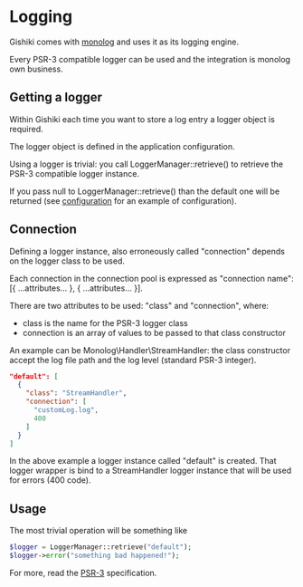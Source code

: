 # Logging
Gishiki comes with [monolog](https://github.com/Seldaek/monolog) and uses it as its logging engine.

Every PSR-3 compatible logger can be used and the integration is monolog own business. 


## Getting a logger
Within Gishiki each time you want to store a log entry a logger object is required.

The logger object is defined in the application configuration.

Using a logger is trivial: you call LoggerManager::retrieve() to retrieve the PSR-3
compatible logger instance.

If you pass null to LoggerManager::retrieve() than the default one
will be returned (see [configuration](configuration.md) for an example of configuration).


## Connection
Defining a logger instance, also erroneously called "connection" depends on the logger class to be used.

Each connection in the connection pool is expressed as "connection name": [{ ...attributes... }, { ...attributes... }].

There are two attributes to be used: "class" and "connection", where:
   
   - class is the name for the PSR-3 logger class
   - connection is an array of values to be passed to that class constructor
   
An example can be Monolog\Handler\StreamHandler: the class constructor accept the log file path
and the log level (standard PSR-3 integer).

```json
"default": [
  {
    "class": "StreamHandler",
    "connection": [
      "customLog.log",
      400
    ]
  }
]      
```

In the above example a logger instance called "default" is created.
That logger wrapper is bind to a StreamHandler logger instance that will be used for errors (400 code).


## Usage
The most trivial operation will be something like

```php
$logger = LoggerManager::retrieve("default");
$logger->error("something bad happened!");
```

For more, read the [PSR-3](http://www.php-fig.org/psr/psr-3/) specification.
